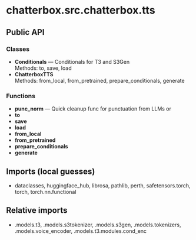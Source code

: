 # chatterbox.src.chatterbox.tts

## Public API

### Classes
- **Conditionals** — Conditionals for T3 and S3Gen  
  Methods: to, save, load
- **ChatterboxTTS**  
  Methods: from_local, from_pretrained, prepare_conditionals, generate

### Functions
- **punc_norm** — Quick cleanup func for punctuation from LLMs or
- **to**
- **save**
- **load**
- **from_local**
- **from_pretrained**
- **prepare_conditionals**
- **generate**

## Imports (local guesses)
- dataclasses, huggingface_hub, librosa, pathlib, perth, safetensors.torch, torch, torch.nn.functional

## Relative imports
- .models.t3, .models.s3tokenizer, .models.s3gen, .models.tokenizers, .models.voice_encoder, .models.t3.modules.cond_enc